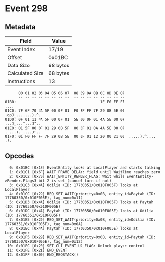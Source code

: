# Event 298

## Metadata

| Field           | Value    |
|-----------------|----------|
| Event Index     | 17/19    |
| Offset          | 0x01BC   |
| Data Size       | 68 bytes |
| Calculated Size | 68 bytes |
| Instructions    | 13       |

```
      00 01 02 03 04 05 06 07  08 09 0A 0B 0C 0D 0E 0F
      -- -- -- -- -- -- -- --  -- -- -- -- -- -- -- --
01B0:                                      1E F0 FF FF              ....
01C0: 7F 6F 70 4A 5F 00 0F 01  F0 FF FF 7F 29 0B 5E 00  .opJ_.......).^.
01D0: 0F 01 11 4A 5F 00 0F 01  5E 00 0F 01 4A 5E 00 0F  ...J_...^...J^..
01E0: 01 5F 00 0F 01 29 0B 5F  00 0F 01 0A 4A 5E 00 0F  ._...)._....J^..
01F0: 01 F0 FF FF 7F 29 0B 5E  00 0F 01 12 20 00 21 00  .....).^.... .!.
```

## Opcodes

```
  0: 0x01BC [0x1E] EventEntity looks at LocalPlayer and starts talking
  1: 0x01C1 [0x6F] WAIT_FRAME_DELAY: Yield until WaitTime reaches zero
  2: 0x01C2 [0x70] WAIT_ENTITY_RENDER_FLAG: Wait while EventEntity->Render.Flags3 bit 2 is set (cancel turn if not)
  3: 0x01C3 [0x4A] Odilia (ID: 17760351/0x010F005F) looks at LocalPlayer
  4: 0x01CC [0x29] REQ_SET_WAIT(priority=0x0B, entity_id=Paytah (ID: 17760350/0x010F005E), tag_num=0x11)
  5: 0x01D3 [0x4A] Odilia (ID: 17760351/0x010F005F) looks at Paytah (ID: 17760350/0x010F005E)
  6: 0x01DC [0x4A] Paytah (ID: 17760350/0x010F005E) looks at Odilia (ID: 17760351/0x010F005F)
  7: 0x01E5 [0x29] REQ_SET_WAIT(priority=0x0B, entity_id=Odilia (ID: 17760351/0x010F005F), tag_num=0x0A)
  8: 0x01EC [0x4A] Paytah (ID: 17760350/0x010F005E) looks at LocalPlayer
  9: 0x01F5 [0x29] REQ_SET_WAIT(priority=0x0B, entity_id=Paytah (ID: 17760350/0x010F005E), tag_num=0x12)
 10: 0x01FC [0x20] SET_CLI_EVENT_UC_FLAG: Unlock player control
 11: 0x01FE [0x21] END_EVENT
 12: 0x01FF [0x00] END_REQSTACK()
```
